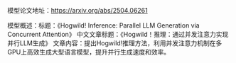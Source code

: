 模型论文地址：https://arxiv.org/abs/2504.06261

模型概述：标题：《Hogwild! Inference: Parallel LLM Generation via Concurrent Attention》
中文文章标题：《Hogwild！推理：通过并发注意力实现并行LLM生成》
文章内容：提出Hogwild!推理方法，利用并发注意力机制在多GPU上高效生成大型语言模型，提升并行生成速度和效率。
